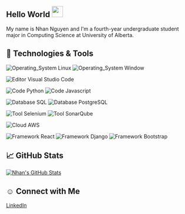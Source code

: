 ## Hello World <img src="https://raw.githubusercontent.com/MartinHeinz/MartinHeinz/master/wave.gif" width="30px">

My name is Nhan Nguyen and I'm a fourth-year undergraduate student major in Computing Science at University of Alberta. 

## 🔧 Technologies & Tools
![Operating_System Linux](https://img.shields.io/badge/OS-Linux-informational?style=flat&logo=linux&logoColor=white&color=f5be04)
![Operating_System Window](https://img.shields.io/badge/OS-Window-blue?style=flat&logo=windows&logoColor=white&color=blue)  

![Editor Visual Studio Code](https://img.shields.io/badge/Editor-VS_Code-informational?style=flat&logo=visual-studio-code&logoColor=white&color=1392d2)  

![Code Python](https://img.shields.io/badge/Code-Python-informational?style=flat&logo=python&logoColor=white&color=yellow)
![Code Javascript](https://img.shields.io/badge/Code-JavaScript-informational?style=flat&logo=javascript&logoColor=white&color=edd82a)

![Database SQL](https://img.shields.io/badge/Database-SQLite-informational?style=flat&logo=sqlite&logoColor=white&color=1d2a9b)
![Database PostgreSQL](https://img.shields.io/badge/Database-PostgreSQL-informational?style=flat&logo=PostgreSQL&logoColor=white&color=2536c8)  

![Tool Selenium](https://img.shields.io/badge/Tools-Selenium-informational?style=flat&logo=selenium&logoColor=white&color=43B02A)
![Tool SonarQube](https://img.shields.io/badge/Tools-SonarQube-informational?style=flat&logo=SonarQube&logoColor=white&color=4E9BCD)

![Cloud AWS](https://img.shields.io/badge/Cloud-AWS-informational?style=flat&logo=amazon-aws&logoColor=white&color=FF9900)  

![Framework React](https://img.shields.io/badge/Framework-React_JS-informational?style=flat&logo=react&logoColor=white&color=69d5f3)
![Framework Django](https://img.shields.io/badge/Framework-Django-informational?style=flat&logo=django&logoColor=white&color=49af81)
![Framework Bootstrap](https://img.shields.io/badge/Framework-Bootstrap-informational?style=flat&logo=bootstrap&logoColor=white&color=553ec1)

## &#x1f4c8; GitHub Stats
<a href="https://github.com/nhtnhan">
  <img align="center" src="https://github-readme-stats.vercel.app/api?username=nhtnhan&show_icons=true&line_height=27&count_private=true&theme=radical" alt="Nhan's GitHub Stats" />
</a>

## ☺ Connect with Me
[LinkedIn](https://www.linkedin.com/in/nhthiennhan)   


<!-- Resources -->
<!-- Icons: https://simpleicons.org/ -->
<!-- Emojis: https://emojipedia.org/emoji/ -->
<!-- HTML Emojis: https://www.fileformat.info/index.htm -->
<!-- Shields: https://shields.io/ -->
<!-- Awesome GitHub Profile README: https://github.com/abhisheknaiidu/awesome-github-profile-readme -->

